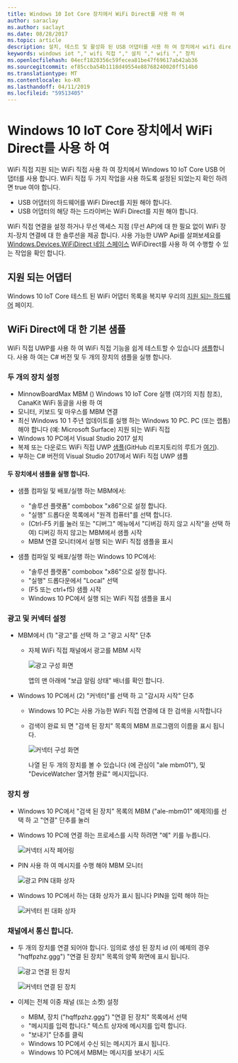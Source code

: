 ```yaml
---
title: Windows 10 Iot Core 장치에서 WiFi Direct를 사용 하 여
author: saraclay
ms.author: saclayt
ms.date: 08/28/2017
ms.topic: article
description: 설치, 테스트 및 활성화 된 USB 어댑터를 사용 하 여 장치에서 wifi direct를 사용 하는 방법에 알아봅니다.
keywords: windows iot "," wifi 직접 "," 설치 "," wifi "," 장치
ms.openlocfilehash: 04ecf1820356c59fecea81be47f69617ab42ab36
ms.sourcegitcommit: ef85ccba54b1118d49554e88768240020ff514b0
ms.translationtype: MT
ms.contentlocale: ko-KR
ms.lasthandoff: 04/11/2019
ms.locfileid: "59513405"
---
```

# <a name="using-wifi-direct-on-your-windows-10-iot-core-device"></a>Windows 10 IoT Core 장치에서 WiFi Direct를 사용 하 여

WiFi 직접 지원 되는 WiFi 직접 사용 하 여 장치에서 Windows 10 IoT Core USB 어댑터를 사용 합니다. WiFi 직접 두 가지 작업을 사용 하도록 설정된 되었는지 확인 하려면 true 여야 합니다.
* USB 어댑터의 하드웨어를 WiFi Direct를 지원 해야 합니다.
* USB 어댑터의 해당 하는 드라이버는 WiFi Direct를 지원 해야 합니다. 

WiFi 직접 연결을 설정 하거나 무선 액세스 지점 (무선 AP)에 대 한 필요 없이 WiFi 장치-장치 연결에 대 한 솔루션을 제공 합니다. 사용 가능한 UWP Api를 살펴보세요를 [Windows.Devices.WiFiDirect 네임 스페이스](https://msdn.microsoft.com/library/windows/apps/windows.devices.wifidirect.aspx) WiFiDirect를 사용 하 여 수행할 수 있는 작업을 확인 합니다.

## <a name="supported-adapters"></a>지원 되는 어댑터

Windows 10 IoT Core 테스트 된 WiFi 어댑터 목록을 복지부 우리의 [지원 되는 하드웨어](../learn-about-hardware/HardwareCompatList.md) 페이지. 

## <a name="basic-sample-for-wifi-direct"></a>WiFi Direct에 대 한 기본 샘플

WiFi 직접 UWP를 사용 하 여 WiFi 직접 기능을 쉽게 테스트할 수 있습니다 [샘플](https://github.com/Microsoft/Windows-universal-samples/tree/master/Samples/WiFiDirect)합니다. 사용 하 여는 C# 버전 및 두 개의 장치의 샘플을 실행 합니다.

### <a name="set-up-the-two-devices"></a>두 개의 장치 설정
* MinnowBoardMax MBM () Windows 10 IoT Core 실행 (여기의 지침 참조), CanaKit WiFi 동글을 사용 하 여
* 모니터, 키보드 및 마우스를 MBM 연결
* 최신 Windows 10 1 주년 업데이트를 실행 하는 Windows 10 PC. PC (또는 랩톱) 해야 합니다 (예: Microsoft Surface) 지원 되는 WiFi 직접
* Windows 10 PC에서 Visual Studio 2017 설치
* 복제 또는 다운로드 WiFi 직접 UWP [샘플](https://github.com/Microsoft/Windows-universal-samples/tree/master/Samples/WiFiDirect)(GitHub 리포지토리의 루트가 [여기](https://github.com/Microsoft/Windows-universal-samples)).
* 부하는 C# 버전의 Visual Studio 2017에서 WiFi 직접 UWP 샘플

#### <a name="run-the-sample-on-the-two-devices"></a>두 장치에서 샘플을 실행 합니다.
* 샘플 컴파일 및 배포/실행 하는 MBM에서:

    * "솔루션 플랫폼" combobox "x86"으로 설정 합니다.
    * "실행" 드롭다운 목록에서 "원격 컴퓨터"를 선택 합니다.
    * (Ctrl-F5 키를 눌러 또는 "디버그" 메뉴에서 "디버깅 하지 않고 시작"을 선택 하 여) 디버깅 하지 않고는 MBM에서 샘플 시작
    * MBM 연결 모니터에서 실행 되는 WiFi 직접 샘플을 표시
* 샘플 컴파일 및 배포/실행 하는 Windows 10 PC에서:
    * "솔루션 플랫폼" combobox "x86"으로 설정 합니다.
    * "실행" 드롭다운에서 "Local" 선택
    * (F5 또는 ctrl+f5) 샘플 시작
    * Windows 10 PC에서 실행 되는 WiFi 직접 샘플을 표시

### <a name="set-up-advertiser-and-connector"></a>광고 및 커넥터 설정
* MBM에서 (1) "광고"를 선택 하 고 "광고 시작" 단추

    * 자체 WiFi 직접 채널에서 광고를 MBM 시작

        ![광고 구성 화면](../media/SetupWiFiDirect/Advertiser01.png)

        앱의 맨 아래에 "보급 알림 상태" 배너를 확인 합니다.
    
* Windows 10 PC에서 (2) "커넥터"를 선택 하 고 "감시자 시작" 단추 

    * Windows 10 PC는 사용 가능한 WiFi 직접 연결에 대 한 검색을 시작합니다
    * 검색이 완료 되 면 "검색 된 장치" 목록의 MBM 프로그램의 이름을 표시 됩니다.

        ![커넥터 구성 화면](../media/SetupWiFiDirect/Connector01.png)

        나열 된 두 개의 장치를 볼 수 있습니다 (에 관심이 "ale mbm01"), 및 "DeviceWatcher 열거형 완료" 메시지입니다.

### <a name="pair-the-devices"></a>장치 쌍
* Windows 10 PC에서 "검색 된 장치" 목록의 MBM ("ale-mbm01" 예제의)를 선택 하 고 "연결" 단추를 눌러
* Windows 10 PC에 연결 하는 프로세스를 시작 하려면 "예" 키를 누릅니다.

    ![커넥터 시작 페어링](../media/SetupWiFiDirect/Connector02.png)

* PIN 사용 하 여 메시지를 수행 해야 MBM 모니터

    ![광고 PIN 대화 상자](../media/SetupWiFiDirect/Advertiser02.png)

* Windows 10 PC에서 하는 대화 상자가 표시 됩니다 PIN을 입력 해야 하는

    ![커넥터 핀 대화 상자](../media/SetupWiFiDirect/Connector03.png)

### <a name="talk-on-the-channel"></a>채널에서 통신 합니다.
* 두 개의 장치를 연결 되어야 합니다. 임의로 생성 된 장치 id (이 예제의 경우 "hqffpzhz.ggg") "연결 된 장치" 목록의 양쪽 화면에 표시 됩니다.

    ![광고 연결 된 장치](../media/SetupWiFiDirect/Advertiser03.png)

    ![커넥터 연결 된 장치](../media/SetupWiFiDirect/Connector04.png)

* 이제는 전체 이중 채널 (또는 소켓) 설정

    * MBM, 장치 ("hqffpzhz.ggg") "연결 된 장치" 목록에서 선택
    * "메시지를 입력 합니다." 텍스트 상자에 메시지를 입력 합니다.
    * "보내기" 단추를 클릭
    * Windows 10 PC에서 수신 되는 메시지가 표시 됩니다.
    * Windows 10 PC에서 MBM는 메시지를 보내기 시도
